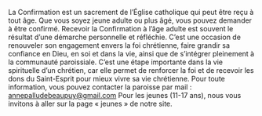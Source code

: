 La Confirmation est un sacrement de l’Église catholique qui peut être reçu à tout âge.
Que vous soyez jeune adulte ou plus âgé, vous pouvez demander à être confirmé.
Recevoir la Confirmation à l’âge adulte est souvent le résultat d’une démarche personnelle et réfléchie.
C’est une occasion de renouveler son engagement envers la foi chrétienne,
faire grandir sa confiance en Dieu, en soi et dans la vie, ainsi que de s’intégrer pleinement à la communauté paroissiale.
C’est une étape importante dans la vie spirituelle d’un chrétien,
car elle permet de renforcer la foi et de recevoir les dons du Saint-Esprit pour mieux vivre sa vie chrétienne.
Pour toute information, vous pouvez contacter la paroisse par mail : annepalludebeaupuy@gmail.com
Pour les jeunes (11-17 ans), nous vous invitons à aller sur la page « jeunes » de notre site.
